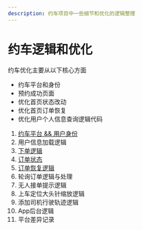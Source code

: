 ```yaml
---
description: 约车项目中一些细节和优化的逻辑整理
---
```


# 约车逻辑和优化

约车优化主要从以下核心方面

* 约车平台和身份
* 预约成功页面
* 优化首页状态改动
* 优化首页订单恢复
* 优化用户个人信息查询逻辑代码

1. [约车平台 && 用户身份](yue-che-liu-cheng/yue-che-ping-tai-yong-hu-shen-fen.md)
2. 用户信息加载逻辑
3. [下单逻辑](yue-che-liu-cheng/xia-dan-luo-ji.md)
4. [订单状态](yue-che-liu-cheng/ding-dan-zhuang-tai.md)
5. [订单恢复逻辑](yue-che-liu-cheng/ding-dan-hui-fu-luo-ji.md)
6. 轮询订单逻辑与处理
7. 无人接单提示逻辑
8. 上车定位大头针缩放逻辑
9. 添加司机行驶轨迹逻辑
10. App后台逻辑
11. 平台差异记录

